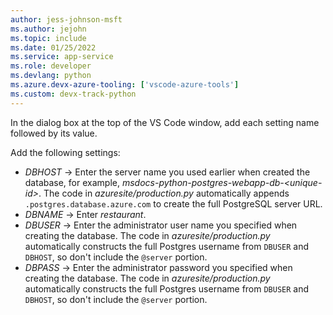 ```yaml
---
author: jess-johnson-msft
ms.author: jejohn
ms.topic: include
ms.date: 01/25/2022
ms.service: app-service
ms.role: developer
ms.devlang: python
ms.azure.devx-azure-tooling: ['vscode-azure-tools']
ms.custom: devx-track-python
---
```


In the dialog box at the top of the VS Code window, add each setting name followed by its value.

Add the following settings:

* *DBHOST* &rarr; Enter the server name you used earlier when created the database, for example, *msdocs-python-postgres-webapp-db-\<unique-id>*. The code in *azuresite/production.py* automatically appends `.postgres.database.azure.com` to create the full PostgreSQL server URL.
* *DBNAME* &rarr; Enter *restaurant*.
* *DBUSER* &rarr; Enter the administrator user name you specified when creating the database. The code in *azuresite/production.py* automatically constructs the full Postgres username from `DBUSER` and `DBHOST`, so don't include the `@server` portion.
* *DBPASS* &rarr; Enter the administrator password you specified when creating the database. The code in *azuresite/production.py* automatically constructs the full Postgres username from `DBUSER` and `DBHOST`, so don't include the `@server` portion.
